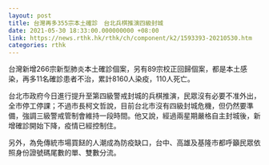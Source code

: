 ```yaml
---
layout: post
title: 台灣再多355宗本土確診　台北兵棋推演四級封城
date: 2021-05-30 18:33:00.000000000 +08:00
link: https://news.rthk.hk/rthk/ch/component/k2/1593393-20210530.htm
categories: rthk
---
```


台灣新增266宗新型肺炎本土確診個案，另有89宗校正回歸個案，都是本土感染，再多11名確診患者不治，累計8160人染疫，110人死亡。

台北市政府今日進行提升至第四級警戒封城的兵棋推演，民眾沒有必要不准外出，全市停工停課；不過市長柯文哲說，目前台北市沒有四級封城危機，但仍然要準備，強調三級警戒管制會維持一段時間。他又說，經過兩星期嚴格自主封城後，新增確診開始下降，疫情已經控制住。

另外，為免傳統市場買餸的人潮成為防疫缺口，台中、高雄及基隆市都呼籲民眾依照身份證號碼尾數的單、雙數分流。
